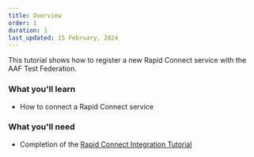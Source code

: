 ```yaml
---
title: Overview
order: 1
duration: 1
last_updated: 15 February, 2024
---
```


This tutorial shows how to register a new Rapid Connect service with the AAF Test Federation.

### What you'll learn

- How to connect a Rapid Connect service

### What you'll need

- Completion of the [Rapid Connect Integration Tutorial](/rapid-connect-integration/01-overview)

